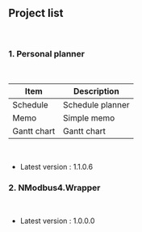 ## Project list

<br>

### 1. Personal planner

<br>

|Item|Description|
|---|---|
|Schedule|Schedule planner|
|Memo|Simple memo|
|Gantt chart|Gantt chart|

<br>

- Latest version : 1.1.0.6


### 2. NModbus4.Wrapper

<br>

- Latest version : 1.0.0.0